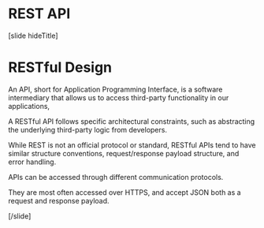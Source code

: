 # REST API

[slide hideTitle]

# RESTful Design

An API, short for Application Programming Interface, is a software intermediary that allows us to access third-party functionality in our applications,

A RESTful API follows specific architectural constraints, such as abstracting the underlying third-party logic from developers.

While REST is not an official protocol or standard, RESTful APIs tend to have similar structure conventions, request/response payload structure, and error handling.

APIs can be accessed through different communication protocols.

They are most often accessed over HTTPS, and accept JSON both as a request and response payload.

[/slide]
